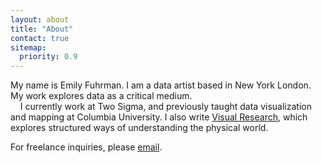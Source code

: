 ```yaml
---
layout: about
title: "About"
contact: true
sitemap:
  priority: 0.9
---
```

My name is Emily Fuhrman. I am a data artist based in <span class='st'>New York</span> London. My work explores data as a critical medium.<br/>&nbsp;&nbsp;&nbsp;&nbsp;I currently work at Two Sigma, and previously taught data visualization and mapping at Columbia University. I also write [Visual Research](https://visualresearch.substack.com/), which explores structured ways of understanding the physical world.

<span class='sub'>For freelance inquiries, please [email](mailto:emily.fuhrman@columbia.edu).</span>
